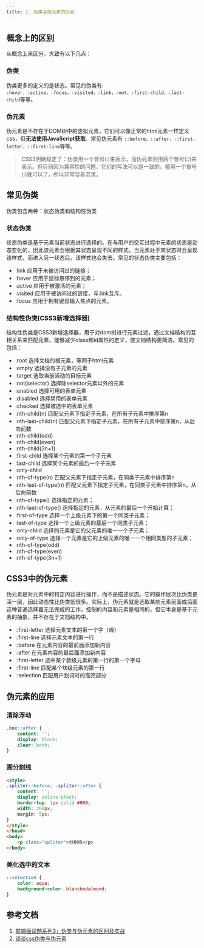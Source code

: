 ```yaml
---
title: 1. 伪类与伪元素的区别
---
```

## 概念上的区别
从概念上来区分，大致有以下几点：
### 伪类
伪类更多的定义的是状态。常见的伪类有: `:hover，:active，:focus，:visited，:link，:not，:first-child，:last-child`等等。

### 伪元素
伪元素是不存在于DOM树中的虚拟元素，它们可以像正常的html元素一样定义css，但**无法使用JavaScript获取**。常见伪元素有 `::before，::after，::first-letter，::first-line`等等。

>CSS3明确规定了：伪类用一个冒号(:)来表示，而伪元素则用两个冒号(::)来表示。但目前因为兼容性的问题，它们的写法可以是一致的，都用一个冒号(:)就可以了，所以非常容易混淆。

## 常见伪类
伪类包含两种：状态伪类和结构性伪类
### 状态伪类
状态伪类是基于元素当前状态进行选择的。在与用户的交互过程中元素的状态是动态变化的，因此该元素会根据其状态呈现不同的样式。当元素处于某状态时会呈现该样式，而进入另一状态后，该样式也会失去。常见的状态伪类主要包括：

* :link 应用于未被访问过的链接；
* :hover 应用于鼠标悬停到的元素；
* :active 应用于被激活的元素；
* :visited 应用于被访问过的链接，与:link互斥。
* :focus 应用于拥有键盘输入焦点的元素。
### 结构性伪类(CSS3新增选择器)
结构性伪类是CSS3新增选择器，用于对dom树进行元素过滤，通过文档结构的互相关系来匹配元素，能够减少class和id属性的定义，使文档结构更简洁。常见的包括：

* :root 选择文档的根元素，等同于html元素
* :empty 选择没有子元素的元素
* :target 选取当前活动的目标元素
* :not(selector) 选择除selector元素以外的元素
* :enabled 选择可用的表单元素
* :disabled 选择禁用的表单元素
* :checked 选择被选中的表单元素
* :nth-child(n) 匹配父元素下指定子元素，在所有子元素中排序第n
* :nth-last-child(n) 匹配父元素下指定子元素，在所有子元素中排序第n，从后向前数
* :nth-child(odd)
* :nth-child(even)
* :nth-child(3n+1)
* :first-child 选择某个元素的第一个子元素
* :last-child 选择某个元素的最后一个子元素
* :only-child
* :nth-of-type(n) 匹配父元素下指定子元素，在同类子元素中排序第n
* :nth-last-of-type(n) 匹配父元素下指定子元素，在同类子元素中排序第n，从后向前数
* :nth-of-type() 选择指定的元素；
* :nth-last-of-type() 选择指定的元素，从元素的最后一个开始计算；
* :first-of-type 选择一个上级元素下的第一个同类子元素；
* :last-of-type 选择一个上级元素的最后一个同类子元素；
* :only-child 选择的元素是它的父元素的唯一一个子元素；
* :only-of-type 选择一个元素是它的上级元素的唯一一个相同类型的子元素；
* :nth-of-type(odd)
* :nth-of-type(even)
* :nth-of-type(3n+1)

## CSS3中的伪元素
伪元素是对元素中的特定内容进行操作，而不是描述状态。它的操作层次比伪类更深一层，因此动态性比伪类低很多。实际上，伪元素就是选取某些元素前面或后面这种普通选择器无法完成的工作。控制的内容和元素是相同的，但它本身是基于元素的抽象，并不存在于文档结构中。

* ::first-letter 选择元素文本的第一个字（母）
* ::first-line 选择元素文本的第一行
* ::before 在元素内容的最前面添加新内容
* ::after 在元素内容的最后面添加新内容
* ::first-letter 选中某个款级元素的第一行的第一个字母
* ::first-line 匹配某个块级元素的第一行
* ::selection 匹配用户划词时的高亮部分

## 伪元素的应用
### 清除浮动
```css
.box::after {
    content: '';
    display: block;
    clear: both;
}
```
### 画分割线
```html
<style>
.spliter::before, .spliter::after {
    content: '';
    display: inline-block;
    border-top: 1px solid #000;
    width: 200px;
    margin: 5px;
}
</style>
</head>
<body>
    <p class="spliter">分割线</p>
</body>
```
### 美化选中的文本
```css
::selection {
    color: aqua;
    background-color: blanchedalmond;
}
```
## 参考文档
1. [前端面试题系列3」伪类与伪元素的区别及实战](https://segmentfault.com/a/1190000017784553)
2. [谈谈css伪类与伪元素](https://segmentfault.com/a/1190000012156828)